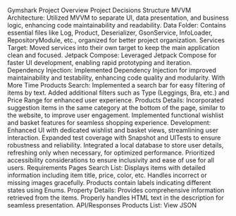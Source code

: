 Gymshark Project Overview
Project Decisions
Structure
MVVM Architecture: Utilized MVVM to separate UI, data presentation, and business logic, enhancing code maintainability and readability.
Data Folder: Contains essential files like Log, Product, Deserializer, GsonService, InfoLoader, RepositoryModule, etc., organized for better project organization.
Services Target: Moved services into their own target to keep the main application clean and focused.
Jetpack Compose: Leveraged Jetpack Compose for faster UI development, enabling rapid prototyping and iteration.
Dependency Injection: Implemented Dependency Injection for improved maintainability and testability, enhancing code quality and modularity.
With More Time
Products Search:
Implemented a search bar for easy filtering of items by text.
Added additional filters such as Type (Leggings, Bra, etc.) and Price Range for enhanced user experience.
Products Details:
Incorporated suggestion items in the same category at the bottom of the page, similar to the website, to improve user engagement.
Implemented functional wishlist and basket features for seamless shopping experience.
Development:
Enhanced UI with dedicated wishlist and basket views, streamlining user interaction.
Expanded test coverage with Snapshot and UITests to ensure robustness and reliability.
Integrated a local database to store user details, refreshing only when necessary, for optimized performance.
Prioritized accessibility considerations to ensure inclusivity and ease of use for all users.
Requirements
Pages
Search List:
Displays items with detailed information including item title, price, color, etc.
Handles incorrect or missing images gracefully.
Products contain labels indicating different states using Enums.
Property Details:
Provides comprehensive information retrieved from the items.
Properly handles HTML text in the description for seamless presentation.
API/Responses
Products List: View JSON
